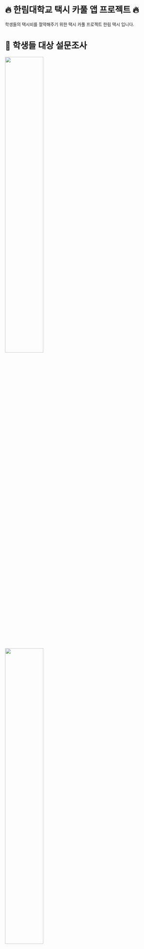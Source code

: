
# 🔥 한림대학교 택시 카풀 앱 프로젝트 🔥
학생들의 택시비를 절약해주기 위한 택시 카풀 프로젝트 한림 택시 입니다.

# 📝 학생들 대상 설문조사
<img src="https://user-images.githubusercontent.com/101651909/215445083-988a6676-8e69-4f2f-b496-de60b7ead792.png" width="50%"/>
<img src="https://user-images.githubusercontent.com/101651909/215445192-486059fa-96a0-4692-8485-1624e8db1c0c.png" width="50%"/>
<img src="https://user-images.githubusercontent.com/101651909/215445352-c8927287-8f27-45d1-97e5-663c06d47302.png" width="50%"/>
 
# 📱 주요 기능 및 인터페이스
|학생 인증|지도 api를 활용해 장소검색 제공|채팅방 생성 및 참여 가능|
|:-:|:-:|:-:|
|<img src="https://user-images.githubusercontent.com/101651909/215319350-d00babae-28f4-4d78-b122-fe8973402b6b.jpeg">|<img src="https://user-images.githubusercontent.com/101651909/215319345-8294a388-87a7-47e7-ace8-d3ad20c39d19.jpeg"/>|<img src="https://user-images.githubusercontent.com/101651909/215319351-e37e077c-ec7d-4309-abab-5477de8bfd64.jpeg">|
|한림 웹메일 인증을 통해<br>회원가입을 합니다.|목적지를 검색하고, <br>해당 목적지의 정확한 위치를 확인할 수 있습니다.|채팅방을 생성하거나<br> 참여할 수 있습니다.|

|채팅 기능|기능 추가 중..|기능 추가 중..|
|:-:|:-:|:-:|
|<img src="https://user-images.githubusercontent.com/101651909/215319354-060bf1f8-cdd4-4cc3-b4a3-04177dad9d2c.jpeg" width=400>|||
|목적지가 같은 학생들끼리 채팅할 수 있습니다.|-|-|

<br>

## 🏗 아키텍쳐
<img src="https://velog.velcdn.com/images%2Fdddooo9%2Fpost%2F02803dfe-c2e7-4cea-9cf7-74d757e60f2d%2Fimage.png"/>

<br>

## 🗂 폴더 구조
- common : 전역에서 사용되는 클래스 또는 BindingAdapter <br>
- data : local DB, Model, Repository 등 비즈니스 로직 포함 <br>
- di : 의존성 주입을 위한 Module <br>
- ui : UI 로직 포함 <br>
- viewmodel : State Holder 클래스 <br>

<br>

## ⚙️ 사용 기술 및 라이브러리
- Android Studio(Kotlin)
- MVVM Pattern
- Jetpack Compose
- Dagger Hilt
- Room
- Paging 3.0
- Coroutine
- Retrofit2
- Navigation
- KAKAO MAP API
- Lottie
- Firebase FireStore
- Firebase Authentication 
- Firebase Cloud Messaging
 
<br>

## 🏃🏻 프로젝트의 험난한 진행 여정 기록
[확인하기](https://opposite-mandevilla-887.notion.site/Android-761fa109e0d74f47a997afc6a85f6bf2)

